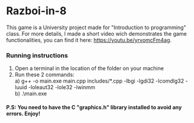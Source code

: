 # Razboi-in-8
This game is a University project made for "Introduction to programming" class. For more details, I made a short video wich demonstrates the game functionalities, you can find it here: https://youtu.be/yrvomcFm4ag. 
### Running instructions
1. Open a terminal in the location of the folder on your machine
2. Run these 2 commands: <br/>
a) g++ -o main.exe main.cpp includes/*.cpp -lbgi -lgdi32 -lcomdlg32 -luuid -loleaut32 -lole32 -lwinmm <br/>
b) .\main.exe <br/>
#### P.S: You need to have the C "graphics.h" library installed  to avoid any errors. Enjoy!
